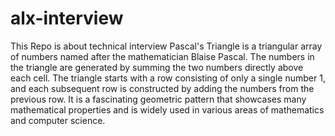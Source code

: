 # alx-interview
This Repo is about technical interview 
Pascal's Triangle is a triangular array of numbers named after the mathematician Blaise Pascal. The numbers in the triangle are generated by summing the two numbers directly above each cell. The triangle starts with a row consisting of only a single number 1, and each subsequent row is constructed by adding the numbers from the previous row. It is a fascinating geometric pattern that showcases many mathematical properties and is widely used in various areas of mathematics and computer science.

